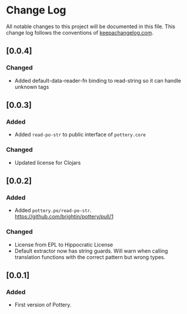 # Change Log

All notable changes to this project will be documented in this file. This change log follows the conventions of [keepachangelog.com](http://keepachangelog.com/).

## [0.0.4]

### Changed

- Added default-data-reader-fn binding to read-string so it can handle unknown tags

## [0.0.3]

### Added

- Added `read-po-str` to public interface of `pottery.core`

### Changed

- Updated license for Clojars

## [0.0.2]

### Added

- Added `pottery.po/read-po-str`. https://github.com/brightin/pottery/pull/1

### Changed

- License from EPL to Hippocratic License
- Default extractor now has string guards. Will warn when calling translation functions with the correct pattern but wrong types.

## [0.0.1]

### Added

- First version of Pottery.
